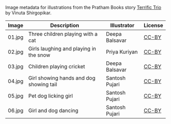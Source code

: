 Image metadata for illustrations from the Pratham Books story [Terrific Trio](https://storyweaver.org.in/stories/4698-terrific-trio) by Vinuta Shirgopikar.

Image | Description | Illustrator | License
----- | ----------- | ----------- | -------
01.jpg | Three children playing with a cat | Deepa Balsavar | [CC-BY](https://creativecommons.org/licenses/by/4.0/)
02.jpg | Girls laughing and playing in the snow | Priya Kuriyan | [CC-BY](https://creativecommons.org/licenses/by/4.0/)
03.jpg | Children playing cricket | Deepa Balsavar | [CC-BY](https://creativecommons.org/licenses/by/4.0/)
04.jpg | Girl showing hands and dog showing tail | Santosh Pujari | [CC-BY](https://creativecommons.org/licenses/by/4.0/)
05.jpg | Pet dog licking girl | Santosh Pujari | [CC-BY](https://creativecommons.org/licenses/by/4.0/)
06.jpg | Girl and dog dancing | Santosh Pujari | [CC-BY](https://creativecommons.org/licenses/by/4.0/)
